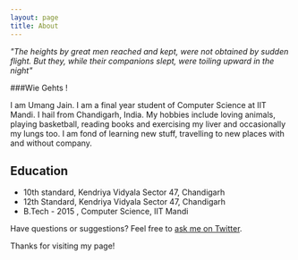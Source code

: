 ```yaml
---
layout: page
title: About
---
```

<p class="message" >
<i>"The heights by great men reached and kept, were not obtained by sudden flight. But they, while their companions slept, were toiling upward in the night"</i>
</p>

<script type= "text/javascript" src="../public/js/functions.js">  $('#quotes').append(getQuote()[0]);</script>
<!--

<p class="message" >
The heights by great men reached and kept, were not obtained by sudden flight. But they, while their companions slept, were toiling upward in the night.
</p>
-->

###Wie Gehts ! 

I am Umang Jain. I am a final year student of Computer Science at IIT Mandi. I hail from Chandigarh, India. My hobbies include loving animals, playing basketball, reading books and exercising my liver and occasionally my lungs too. I am fond of learning new stuff, travelling to new places with and without company.  

## Education 

* 10th standard, Kendriya Vidyala Sector 47, Chandigarh
* 12th Standard, Kendriya Vidyala Sector 47, Chandigarh
* B.Tech - 2015 , Computer Science, IIT Mandi

Have questions or suggestions? Feel free to [ask me on Twitter](https://twitter.com/theumangjain).

Thanks for visiting my page!
